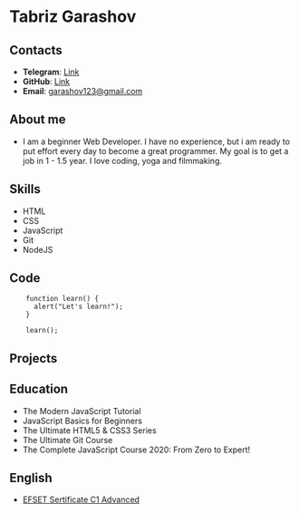 # Tabriz Garashov

## Contacts
* **Telegram**: [Link](https://t.me/elgata33)
* **GitHub**: [Link](https://github.com/elgata33)
* **Email**: garashov123@gmail.com

## About me
* I am a beginner Web Developer. I have no experience, but i am ready to put effort every day to become a great programmer. My goal is to get a job in 1 - 1.5 year. I love coding, yoga and filmmaking.

## Skills
* HTML
* CSS
* JavaScript
* Git
* NodeJS

## Code
```
    function learn() {
      alert("Let's learn!"); 
    }
    
    learn();
```

## Projects

## Education
* The Modern JavaScript Tutorial
* JavaScript Basics for Beginners
* The Ultimate HTML5 & CSS3 Series
* The Ultimate Git Course
* The Complete JavaScript Course 2020: From Zero to Expert!

## English
* [EFSET Sertificate C1 Advanced](https://www.efset.org/cert/pJW3U9)
